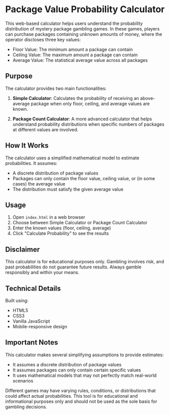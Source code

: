 # Package Value Probability Calculator

This web-based calculator helps users understand the probability distribution of mystery package gambling games. In these games, players can purchase packages containing unknown amounts of money, where the operator discloses three key values:

- Floor Value: The minimum amount a package can contain
- Ceiling Value: The maximum amount a package can contain
- Average Value: The statistical average value across all packages

## Purpose

The calculator provides two main functionalities:

1. **Simple Calculator**: Calculates the probability of receiving an above-average package when only floor, ceiling, and average values are known.

2. **Package Count Calculator**: A more advanced calculator that helps understand probability distributions when specific numbers of packages at different values are involved.

## How It Works

The calculator uses a simplified mathematical model to estimate probabilities. It assumes:
- A discrete distribution of package values
- Packages can only contain the floor value, ceiling value, or (in some cases) the average value
- The distribution must satisfy the given average value

## Usage

1. Open `index.html` in a web browser
2. Choose between Simple Calculator or Package Count Calculator
3. Enter the known values (floor, ceiling, average)
4. Click "Calculate Probability" to see the results

## Disclaimer

This calculator is for educational purposes only. Gambling involves risk, and past probabilities do not guarantee future results. Always gamble responsibly and within your means.

## Technical Details

Built using:
- HTML5
- CSS3
- Vanilla JavaScript
- Mobile-responsive design

## Important Notes

This calculator makes several simplifying assumptions to provide estimates:
- It assumes a discrete distribution of package values
- It assumes packages can only contain certain specific values
- It uses mathematical models that may not perfectly match real-world scenarios

Different games may have varying rules, conditions, or distributions that could affect actual probabilities. This tool is for educational and informational purposes only and should not be used as the sole basis for gambling decisions.
